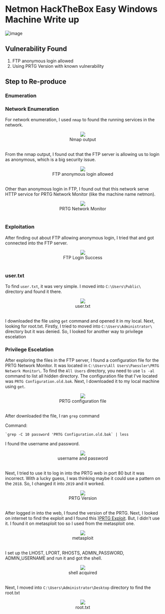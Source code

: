 # Netmon HackTheBox Easy Windows Machine Write up

![image](https://github.com/user-attachments/assets/162d74bc-2036-4119-95e7-3aab39f0a8c1)

## Vulnerability Found
1. FTP anonymous login allowed
2. Using PRTG Version with known vulnerability

## Step to Re-produce

### Enumeration

### Network Enumeration

For network enumeration, I used `nmap` to found the running services in the network.

<div align="center">
  <img src="https://github.com/user-attachments/assets/f2e47518-2b38-414d-8a25-fc54df232ef2">
</div>
<div align="center">
  Nmap output
</div>
</br>

From the nmap output, I found out that the FTP server is allowing us to login as anonymous, which is a big security issue.

<div align="center">
  <img src="https://github.com/user-attachments/assets/2fa2cfc5-76f4-41b9-b7fc-7fbc676de9f4">
</div>
<div align="center">
  FTP anonymous login allowed
</div>
</br>

Other than anonymous login in FTP, I found out that this network serve HTTP service for PRTG Network Monitor (like the machine name netmon).

<div align="center">
  <img src="https://github.com/user-attachments/assets/3cfda3ab-16af-45ab-bfc5-9fe31c3c232f">
</div>
<div align="center">
  PRTG Network Monitor 
</div>
</br>

### Exploitation

After finding out about FTP allowing anonymous login, I tried that and got connected into the FTP server.

<div align="center">
  <img src="https://github.com/user-attachments/assets/71190d36-620b-463b-9b02-e867d1fe8869">
</div>
<div align="center">
  FTP Login Success
</div>
</br>

### user.txt

To find `user.txt`, it was very simple. I moved into `C:\Users\Public\` directory and found it there.

<div align="center">
  <img src="https://github.com/user-attachments/assets/c96d046d-41db-4ea7-bf2a-00b3fc074fae">
</div>
<div align="center">
  user.txt
</div>
</br>

I downloaded the file using `get` command and opened it in my local. Next, looking for root.txt. Firstly, I tried to moved into `C:\Users\Administrator\` directory but it was denied. So, I looked for another way to privilege escelation

### Privilege Escelation

After exploring the files in the FTP server, I found a configuration file for the PRTG Network Monitor. It was located in `C:\Users\All Users\Paessler\PRTG Network Monitor\`. To find the `All Users` directory, you need to use `ls -al` command to list all hidden directory. The configuration file that I've located was `PRTG Configuration.old.bak`. Next, I downloaded it to my local machine using `get`.

<div align="center">
  <img src="https://github.com/user-attachments/assets/fb85bcdd-9545-45e0-9e06-d3cc9c2dd717">
</div>
<div align="center">
  PRTG configuration file
</div>
</br>

After downloaded the file, I ran `grep` command

Command:

    `grep -C 10 password 'PRTG Configuration.old.bak` | less

I found the username and password.

<div align="center">
  <img src="https://github.com/user-attachments/assets/e64add8e-7763-4444-a56e-15441f403112">
</div>
<div align="center">
  username and password
</div>
</br>

Next, I tried to use it to log in into the PRTG web in port 80 but it was incorrect. With a lucky guess, I was thinking maybe it could use a pattern on the `2018`. So, I changed it into `2019` and it worked.

<div align="center">
  <img src="https://github.com/user-attachments/assets/10568f71-6d79-44de-9ff7-b6d057eb15f5">
</div>
<div align="center">
  PRTG Version
</div>
</br>

After logged in into the web, I found the version of the PRTG. Next, I looked on internet to find the exploit and I found this )[PRTG Exploit](https://github.com/A1vinSmith/CVE-2018-9276). But, I didn't use it. I found it on metasploit too so I used from the metasploit one.

<div align="center">
  <img src="https://github.com/user-attachments/assets/84866ab7-f87e-4f20-97f5-d7339e96236d">
</div>
<div align="center">
  metasploit 
</div>
</br>

I set up the LHOST, LPORT, RHOSTS, ADMIN_PASSWORD, ADMIN_USERNAME and run it and got the shell.

<div align="center">
  <img src="https://github.com/user-attachments/assets/4fd78bcb-3eeb-4ca4-81e5-59d50fa0e0ca">
</div>
<div align="center">
  shell acquired 
</div>
</br>

Next, I moved into `C:\Users\Administrator\Desktop` directory to find the root.txt

<div align="center">
  <img src="https://github.com/user-attachments/assets/3cc23ee5-9017-439e-a0dc-22b74fe2ad08">
</div>
<div align="center">
  root.txt 
</div>
</br>


